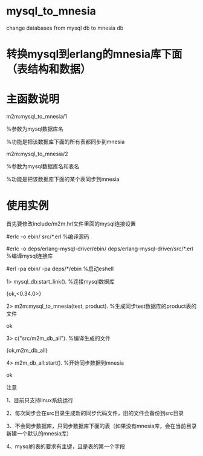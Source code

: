 # mysql_to_mnesia
change databases from mysql db to mnesia db
# 转换mysql到erlang的mnesia库下面（表结构和数据）

# 主函数说明
m2m:mysql_to_mnesia/1

%参数为mysql数据库名

%功能是把该数据库下面的所有表都同步到mnesia

m2m:mysql_to_mnesia/2

%参数为mysql数据库名和表名

%功能是把该数据库下面的某个表同步到mnesia

# 使用实例
首先要修改include/m2m.hrl文件里面的mysql连接设置

#erlc -o ebin/ src/*.erl                              %编译源码

#erlc -o deps/erlang-mysql-driver/ebin/  deps/erlang-mysql-driver/src/*.erl       %编译mysql连接库

#erl -pa ebin/ -pa deps/*/ebin                                                    %启动eshell

1> mysql_db:start_link().                             	%连接mysql数据库

{ok,<0.34.0>}

2> m2m:mysql_to_mnesia(test, product).               	%生成同步test数据库的product表的文件

ok

3> c("src/m2m_db_all").                             	%编译生成的文件

{ok,m2m_db_all}

4> m2m_db_all:start().                             	%开始同步数据到mnesia

ok

注意

1、目前只支持linux系统运行

2、每次同步会在src目录生成新的同步代码文件，旧的文件会备份到src目录

3、不会同步数据库，只同步数据库下面的表（如果没有mnesia库，会在当前目录新建一个默认的mnesia库）

4、mysql的表的要求有主键，且是表的第一个字段

